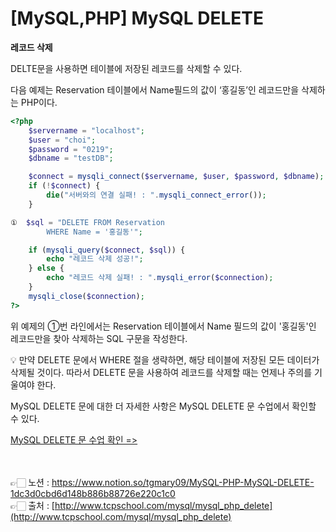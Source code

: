 # [MySQL,PHP] **MySQL DELETE**

**레코드 삭제**

DELTE문을 사용하면 테이블에 저장된 레코드를 삭제할 수 있다.

다음 예제는 Reservation 테이블에서 Name필드의 값이 ‘홍길동’인 레코드만을 삭제하는 PHP이다.

```php
<?php
    $servername = "localhost";
    $user = "choi";
    $password = "0219";
    $dbname = "testDB";

    $connect = mysqli_connect($servername, $user, $password, $dbname);
    if (!$connect) {
        die("서버와의 연결 실패! : ".mysqli_connect_error());
    }

①  $sql = "DELETE FROM Reservation
        WHERE Name = '홍길동'";

    if (mysqli_query($connect, $sql)) {
        echo "레코드 삭제 성공!";
    } else {
        echo "레코드 삭제 실패! : ".mysqli_error($connection);
    }
    mysqli_close($connection);
?>
```

위 예제의 ①번 라인에서는 Reservation 테이블에서 Name 필드의 값이 '홍길동'인 레코드만을 
찾아 삭제하는 SQL 구문을 작성한다.

<aside>
💡 만약 DELETE 문에서 WHERE 절을 생략하면, 해당 테이블에 저장된 모든 데이터가 삭제될 것이다. 따라서 DELETE 문을 사용하여 레코드를 삭제할 때는 언제나 주의를 기울여야 한다.

</aside>

MySQL DELETE 문에 대한 더 자세한 사항은 MySQL DELETE 문 수업에서 확인할 수 있다.

[MySQL DELETE 문 수업 확인 =>](http://www.tcpschool.com/mysql/mysql_basic_delete)

<br><br>
👉🏻 노션 : https://www.notion.so/tgmary09/MySQL-PHP-MySQL-DELETE-1dc3d0cbd6d148b886b88726e220c1c0
<br>
👉🏻 출처 : [http://www.tcpschool.com/mysql/mysql_php_delete](http://www.tcpschool.com/mysql/mysql_php_delete)
